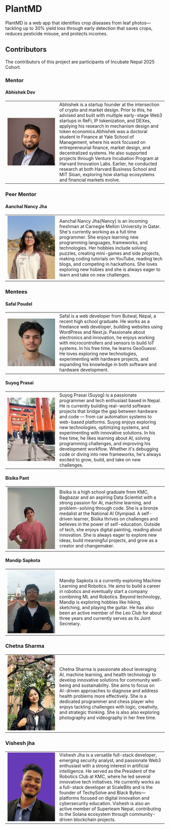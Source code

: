 # PlantMD

PlantMD is a web app that identifies crop diseases from leaf photos—tackling up to 30% yield loss through early detection that saves crops, reduces pesticide misuse, and protects incomes.

## Contributors

The contributors of this project are participants of Incubate Nepal 2025 Cohort.

### Mentor

#### Abhishek Dev

<table>
    <tr>
        <td width=150>
            <img src="public/images/team/AbhishekDev.jpeg" alt="Image of Abhishek Dev"/>
        </td>
        <td>
            Abhishek is a startup founder at the intersection of crypto and market design. Prior to this, he advised and built with multiple early-stage Web3 startups in ReFi, IP tokenization, and DEXes, applying his research in mechanism design and token economics.Abhishek was a doctoral student in Finance at Yale School of Management, where his work focused on entrepreneurial finance, market design, and decentralized systems. He also supported projects through Venture Incubation Program at Harvard Innovation Labs. Earlier, he conducted research at both Harvard Business School and MIT Sloan, exploring how startup ecosystems and financial markets evolve.
        </td>
    </tr>
</table>


### Peer Mentor

#### Aanchal Nancy Jha

<table>
    <tr>
        <td width=150>
            <img src="public/images/team/AanchalNancyJha.jpg" alt="Image of Aanchal Nancy Jha"/>
        </td>
        <td>
            Aanchal Nancy Jha(Nancy) is an incoming freshman at Carnegie Mellon University in Qatar. She's currently working as a full time programmer. She enjoys learning new programming languages, frameworks, and technologies. Her hobbies include solving puzzles, creating mini-games and side projects, making coding tutorials on YouTube, reading tech blogs, and competing in hackathons. She loves exploring new hobies and she is always eager to learn and take on new challenges.
        </td>
    </tr>
</table>

### Mentees


#### Safal Poudel

<table>
    <tr>
        <td width=150>
            <img src="public/images/team/SafalPoudel.jpg" alt="Image of Safal Poudel"/>
        </td>
        <td>
            Safal is a web developer from Butwal, Nepal, a recent high school graduate. He works as a freelance web developer, building websites using WordPress and Next.js. Passionate about electronics and innovation, he enjoys working with microcontrollers and sensors to build IoT systems. In his free time, he learns GeoGuessr. He loves exploring new technologies, experimenting with hardware projects, and expanding his knowledge in both software and hardware development.
        </td>
    </tr>
</table>

#### Suyog Prasai

<table>
    <tr>
        <td width=150>
            <img src="public/images/team/SuyogPrasai.jpg" alt="Image of Suyog Prasai"/>
        </td>
        <td>
           Suyog Prasai (Suyog) is a passionate programmer and tech enthusiast based in Nepal. He is currently building real-world software projects that bridge the gap between hardware and code — from car automation systems to web-based platforms. Suyog enjoys exploring new technologies, optimizing systems, and experimenting with innovative solutions. In his free time, he likes learning about AI, solving programming challenges, and improving his development workflow. Whether it's debugging code or diving into new frameworks, he's always excited to grow, build, and take on new challenges.
        </td>
    </tr>
</table>

#### Bisika Pant

<table>
    <tr>
        <td width=150>
            <img src="public/images/team/BisikaPant.png" alt="Image of Bisika Pant"/>
        </td>
        <td>
           Bisika is a high school graduate from KMC, Bagbazar and an aspiring Data Scientist with a strong passion for AI, machine learning, and problem-solving through code. She is a bronze medalist at the National AI Olympiad. A self-driven learner, Bisika thrives on challenges and believes in the power of self-education. Outside of tech, she enjoys digital painting, reading about innovation. She is always eager to explore new ideas, build meaningful projects, and grow as a creator and changemaker.
        </td>
    </tr>
</table>

#### Mandip Sapkota

<table>
    <tr>
        <td width=150>
            <img src="public/images/team/MandipSapkota.jpeg" alt="Image of Mandip Sapkota"/>
        </td>
        <td>
            Mandip Sapkota is a currently exploring Machine Learning and Robotics. He aims to build a career in robotics and eventually start a company combining ML and Robotics. Beyond technology, Mandip is exploring hobbies like hiking, sketching, and playing the guitar. He has also been an active member of the Leo Club for about three years and currently serves as its Joint Secretary.
        </td>
    </tr>
</table>


### Chetna Sharma

<table>
    <tr>
        <td width=150>
             <img src="public/images/team/ChetnaSharma.jpeg" alt="Image of Chetna Sharma"/>
        </td>
        <td> 
            Chetna Sharma is passionate about leveraging AI, machine learning, and health technology to develop innovative solutions for community well-being and sustainability. She aims to focus on AI-driven approaches to diagnose and address health problems more effectively. She is a dedicated programmer and chess player who enjoys tackling challenges with logic, creativity, and strategic thinking. She is also also exploring photography and videography in her free time.
        </td>
    </tr>
</table>

             


### Vishesh jha


<table>
  <tr>
    <td width=150>
      <img src="public/images/team/Visheshjha.jpg" alt="Image of Vishesh Jha"/>
    </td>
    <td>
      Vishesh Jha is a versatile full-stack developer, emerging security analyst, and passionate Web3 enthusiast with a strong interest in artificial intelligence. He served as the President of the Robotics Club at KMC, where he led several innovative tech initiatives.
     He currently works as a full-stack developer at ScaleBits and is the founder of TechySolve and Black Bytes—platforms focused on digital innovation and cybersecurity education. Vishesh is also an active member of Superteam Nepal, contributing to the Solana ecosystem through community-driven blockchain projects.
    </td>
  </tr>
</table>


